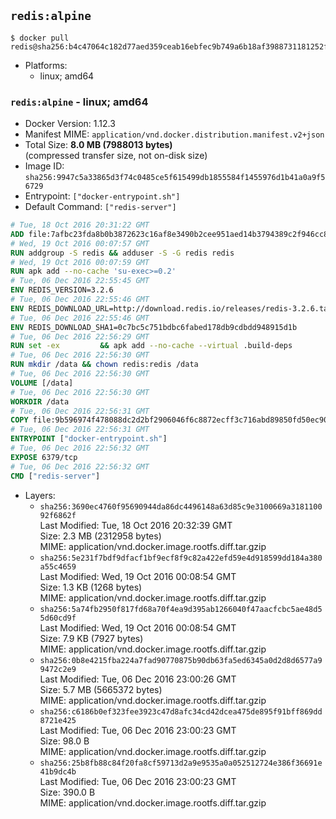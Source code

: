 ## `redis:alpine`

```console
$ docker pull redis@sha256:b4c47064c182d77aed359ceab16ebfec9b749a6b18af3988731181252f0f1b44
```

-	Platforms:
	-	linux; amd64

### `redis:alpine` - linux; amd64

-	Docker Version: 1.12.3
-	Manifest MIME: `application/vnd.docker.distribution.manifest.v2+json`
-	Total Size: **8.0 MB (7988013 bytes)**  
	(compressed transfer size, not on-disk size)
-	Image ID: `sha256:9947c5a33865d3f74c0485ce5f615499db1855584f1455976d1b41a0a9f56729`
-	Entrypoint: `["docker-entrypoint.sh"]`
-	Default Command: `["redis-server"]`

```dockerfile
# Tue, 18 Oct 2016 20:31:22 GMT
ADD file:7afbc23fda8b0b3872623c16af8e3490b2cee951aed14b3794389c2f946cc8c7 in / 
# Wed, 19 Oct 2016 00:07:57 GMT
RUN addgroup -S redis && adduser -S -G redis redis
# Wed, 19 Oct 2016 00:07:59 GMT
RUN apk add --no-cache 'su-exec>=0.2'
# Tue, 06 Dec 2016 22:55:45 GMT
ENV REDIS_VERSION=3.2.6
# Tue, 06 Dec 2016 22:55:46 GMT
ENV REDIS_DOWNLOAD_URL=http://download.redis.io/releases/redis-3.2.6.tar.gz
# Tue, 06 Dec 2016 22:55:46 GMT
ENV REDIS_DOWNLOAD_SHA1=0c7bc5c751bdbc6fabed178db9cdbdd948915d1b
# Tue, 06 Dec 2016 22:56:29 GMT
RUN set -ex 		&& apk add --no-cache --virtual .build-deps 		gcc 		linux-headers 		make 		musl-dev 		tar 		&& wget -O redis.tar.gz "$REDIS_DOWNLOAD_URL" 	&& echo "$REDIS_DOWNLOAD_SHA1 *redis.tar.gz" | sha1sum -c - 	&& mkdir -p /usr/src/redis 	&& tar -xzf redis.tar.gz -C /usr/src/redis --strip-components=1 	&& rm redis.tar.gz 		&& grep -q '^#define CONFIG_DEFAULT_PROTECTED_MODE 1$' /usr/src/redis/src/server.h 	&& sed -ri 's!^(#define CONFIG_DEFAULT_PROTECTED_MODE) 1$!\1 0!' /usr/src/redis/src/server.h 	&& grep -q '^#define CONFIG_DEFAULT_PROTECTED_MODE 0$' /usr/src/redis/src/server.h 		&& make -C /usr/src/redis 	&& make -C /usr/src/redis install 		&& rm -r /usr/src/redis 		&& apk del .build-deps
# Tue, 06 Dec 2016 22:56:30 GMT
RUN mkdir /data && chown redis:redis /data
# Tue, 06 Dec 2016 22:56:30 GMT
VOLUME [/data]
# Tue, 06 Dec 2016 22:56:30 GMT
WORKDIR /data
# Tue, 06 Dec 2016 22:56:31 GMT
COPY file:9b596974f478088dc2d2bf2906046f6c8872ecff3c716abd89850fd50ec90c47 in /usr/local/bin/ 
# Tue, 06 Dec 2016 22:56:31 GMT
ENTRYPOINT ["docker-entrypoint.sh"]
# Tue, 06 Dec 2016 22:56:32 GMT
EXPOSE 6379/tcp
# Tue, 06 Dec 2016 22:56:32 GMT
CMD ["redis-server"]
```

-	Layers:
	-	`sha256:3690ec4760f95690944da86dc4496148a63d85c9e3100669a318110092f6862f`  
		Last Modified: Tue, 18 Oct 2016 20:32:39 GMT  
		Size: 2.3 MB (2312958 bytes)  
		MIME: application/vnd.docker.image.rootfs.diff.tar.gzip
	-	`sha256:5e231f7bdf9dfacf1bf9ecf8f9c82a422efd59e4d918599dd184a380a55c4659`  
		Last Modified: Wed, 19 Oct 2016 00:08:54 GMT  
		Size: 1.3 KB (1268 bytes)  
		MIME: application/vnd.docker.image.rootfs.diff.tar.gzip
	-	`sha256:5a74fb2950f817fd68a70f4ea9d395ab1266040f47aacfcbc5ae48d55d60cd9f`  
		Last Modified: Wed, 19 Oct 2016 00:08:54 GMT  
		Size: 7.9 KB (7927 bytes)  
		MIME: application/vnd.docker.image.rootfs.diff.tar.gzip
	-	`sha256:0b8e4215fba224a7fad90770875b90db63fa5ed6345a0d2d8d6577a99472c2e9`  
		Last Modified: Tue, 06 Dec 2016 23:00:26 GMT  
		Size: 5.7 MB (5665372 bytes)  
		MIME: application/vnd.docker.image.rootfs.diff.tar.gzip
	-	`sha256:c6186b0ef323fee3923c47d8afc34cd42dcea475de895f91bff869dd8721e425`  
		Last Modified: Tue, 06 Dec 2016 23:00:23 GMT  
		Size: 98.0 B  
		MIME: application/vnd.docker.image.rootfs.diff.tar.gzip
	-	`sha256:25b8fb88c84f20fa8cf59713d2a9e9535a0a052512724e386f36691e41b9dc4b`  
		Last Modified: Tue, 06 Dec 2016 23:00:23 GMT  
		Size: 390.0 B  
		MIME: application/vnd.docker.image.rootfs.diff.tar.gzip
